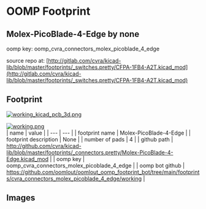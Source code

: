 # OOMP Footprint  
## Molex-PicoBlade-4-Edge  by none  
  
oomp key: oomp_cvra_connectors_molex_picoblade_4_edge  
  
source repo at: [http://gitlab.com/cvra/kicad-lib/blob/master/footprints/_switches.pretty/CFPA-1FB4-A2T.kicad_mod](http://gitlab.com/cvra/kicad-lib/blob/master/footprints/_switches.pretty/CFPA-1FB4-A2T.kicad_mod)  
## Footprint  
  
[![working_kicad_pcb_3d.png](working_kicad_pcb_3d_600.png)](working_kicad_pcb_3d.png)  
  
[![working.png](working_600.png)](working.png)  
| name | value | 
| --- | --- | 
| footprint name | Molex-PicoBlade-4-Edge | 
| footprint description | None | 
| number of pads | 4 | 
| github path | http://github.com/cvra/kicad-lib/blob/master/footprints/_connectors.pretty/Molex-PicoBlade-4-Edge.kicad_mod | 
| oomp key | oomp_cvra_connectors_molex_picoblade_4_edge | 
| oomp bot github | https://github.com/oomlout/oomlout_oomp_footprint_bot/tree/main/footprints/cvra_connectors_molex_picoblade_4_edge/working | 
## Images  
